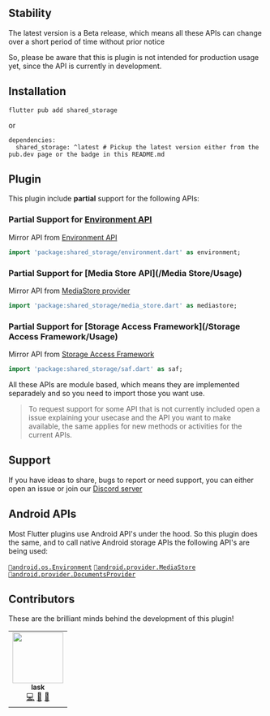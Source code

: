 ## Stability

The latest version is a Beta release, which means all these APIs can change over a short period of time without prior notice

So, please be aware that this is plugin is not intended for production usage yet, since the API is currently in development.

## Installation

```
flutter pub add shared_storage
```

or

```
dependencies:
  shared_storage: ^latest # Pickup the latest version either from the pub.dev page or the badge in this README.md
```

## Plugin

This plugin include **partial** support for the following APIs:

### Partial Support for [Environment API](/Environment/Usage)

Mirror API from [Environment API](https://developer.android.com/reference/android/os/Environment)

```dart
import 'package:shared_storage/environment.dart' as environment;
```

### Partial Support for [Media Store API](/Media Store/Usage)

Mirror API from [MediaStore provider](https://developer.android.com/reference/android/provider/MediaStore)

```dart
import 'package:shared_storage/media_store.dart' as mediastore;
```

### Partial Support for [Storage Access Framework](/Storage Access Framework/Usage)

Mirror API from [Storage Access Framework](https://developer.android.com/guide/topics/providers/document-provider)

```dart
import 'package:shared_storage/saf.dart' as saf;
```

All these APIs are module based, which means they are implemented separadely and so you need to import those you want use.

> To request support for some API that is not currently included open a issue explaining your usecase and the API you want to make available, the same applies for new methods or activities for the current APIs.

## Support

If you have ideas to share, bugs to report or need support, you can either open an issue or join our [Discord server](https://discord.gg/86GDERXZNS)

## Android APIs

Most Flutter plugins use Android API's under the hood. So this plugin does the same, and to call native Android storage APIs the following API's are being used:

[`🔗android.os.Environment`](https://developer.android.com/reference/android/os/Environment#summary) [`🔗android.provider.MediaStore`](https://developer.android.com/reference/android/provider/MediaStore#summary) [`🔗android.provider.DocumentsProvider`](https://developer.android.com/guide/topics/providers/document-provider)

## Contributors

These are the brilliant minds behind the development of this plugin!

<!-- ALL-CONTRIBUTORS-LIST:START - Do not remove or modify this section -->
<!-- prettier-ignore-start -->
<!-- markdownlint-disable -->
<table>
  <tr>
    <td align="center"><a href="https://lakscastro.github.io"><img src="https://avatars.githubusercontent.com/u/51419598?v=4?s=100" width="100px;" alt=""/><br /><sub><b>lask</b></sub></a><br /><a href="https://github.com/lakscastro/shared-storage/commits?author=lakscastro" title="Code">💻</a> <a href="#maintenance-lakscastro" title="Maintenance">🚧</a> <a href="https://github.com/lakscastro/shared-storage/commits?author=lakscastro" title="Documentation">📖</a></td>
  </tr>
</table>

<!-- markdownlint-restore -->
<!-- prettier-ignore-end -->

<!-- ALL-CONTRIBUTORS-LIST:END -->
